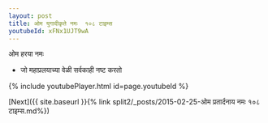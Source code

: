 ```yaml
---
layout: post
title: ओम युगादीकृते नमः  १०८ टाइम्स
youtubeId: xFNx1UJT9wA
---
```

 
 
 ओम हरया नमः  
 
 -  जो महाप्रलयाच्या वेळी सर्वकाही नष्ट करतो 
 
  
 
  
 
 
 
 
 
 


{% include youtubePlayer.html id=page.youtubeId %}
 
[Next]({{ site.baseurl }}{% link  split2/_posts/2015-02-25-ओम प्रतार्दनाय नमः १०८ टाइम्स.md%})
 
